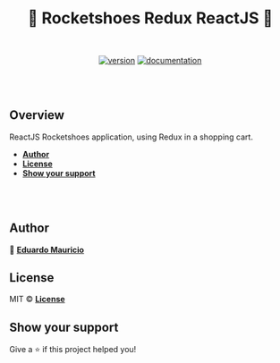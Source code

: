<h1 align="center">
  🚀 Rocketshoes Redux ReactJS 🚀
</h1>

<br>

<div align="center">

[![version](https://img.shields.io/badge/version-1.0.0-blue.svg)](https://github.com/therealeddy/rocketshoes-redux-web/releases)<space><space>
[![documentation](https://img.shields.io/badge/documentation-yes-brightgreen.svg)](#overview)

</div>

<br><br>

## Overview

ReactJS Rocketshoes application, using Redux in a shopping cart.

- **[Author](#author)**
- **[License](#license)**
- **[Show your support](#show-your-support)**

<br><br>

## Author

👤 **[Eduardo Mauricio](https://github.com/therealeddy)**

## License

MIT © **[License](LICENSE)**

## Show your support

Give a ⭐️ if this project helped you!
